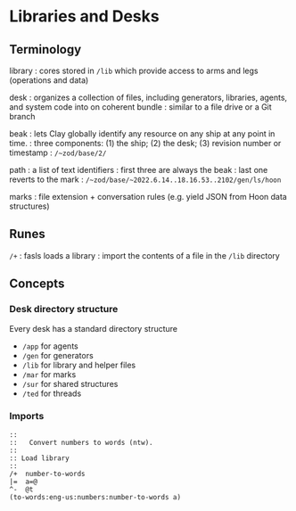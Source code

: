 # Libraries and Desks

## Terminology

library
: cores stored in `/lib` which provide access to arms and legs (operations and data)

desk
: organizes a collection of files, including generators, libraries, agents, and system code into on coherent bundle
: similar to a file drive or a Git branch

beak
: lets Clay globally identify any resource on any ship at any point in time.
: three components: (1) the ship; (2) the desk; (3) revision number or timestamp
: `/~zod/base/2/`

path
: a list of text identifiers
: first three are always the beak
: last one reverts to the mark
: `/~zod/base/~2022.6.14..18.16.53..2102/gen/ls/hoon`

marks
: file extension + conversation rules (e.g. yield JSON from Hoon data structures)

## Runes

`/+`
: fasls loads a library
: import the contents of a file in the `/lib` directory

## Concepts

### Desk directory structure

Every desk has a standard directory structure
- `/app` for agents
- `/gen` for generators
- `/lib` for library and helper files
- `/mar` for marks
- `/sur` for shared structures
- `/ted` for threads

### Imports

```hoon
::
::   Convert numbers to words (ntw).
::
:: Load library
::
/+  number-to-words
|=  a=@
^-  @t
(to-words:eng-us:numbers:number-to-words a)
```
